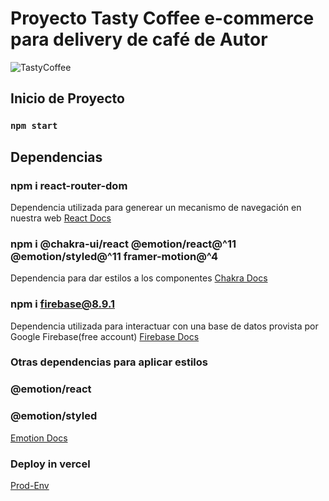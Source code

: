 # Proyecto Tasty Coffee e-commerce para delivery de café de Autor 

![TastyCoffee](https://cafesabora.com/sites/default/files/taza-para-cafe_0.jpg)


## Inicio de Proyecto

### `npm start`

## Dependencias
### npm i react-router-dom
Dependencia utilizada para generear un mecanismo de navegación en nuestra web
[React Docs](https://reactrouter.com/web/guides/quick-start)

### npm i @chakra-ui/react @emotion/react@^11 @emotion/styled@^11 framer-motion@^4
Dependencia para dar estilos a los componentes
[Chakra Docs](https://chakra-ui.com/docs/getting-started)


### npm i firebase@8.9.1
Dependencia utilizada para interactuar con una base de datos provista por Google Firebase(free account)
[Firebase Docs](https://firebase.google.com/docs?authuser=1)

### Otras dependencias para aplicar estilos
### @emotion/react
### @emotion/styled
[Emotion Docs](https://emotion.sh/docs/introduction)

### Deploy in vercel

[Prod-Env](https://tasty-coffee-padularrosa.vercel.app/)